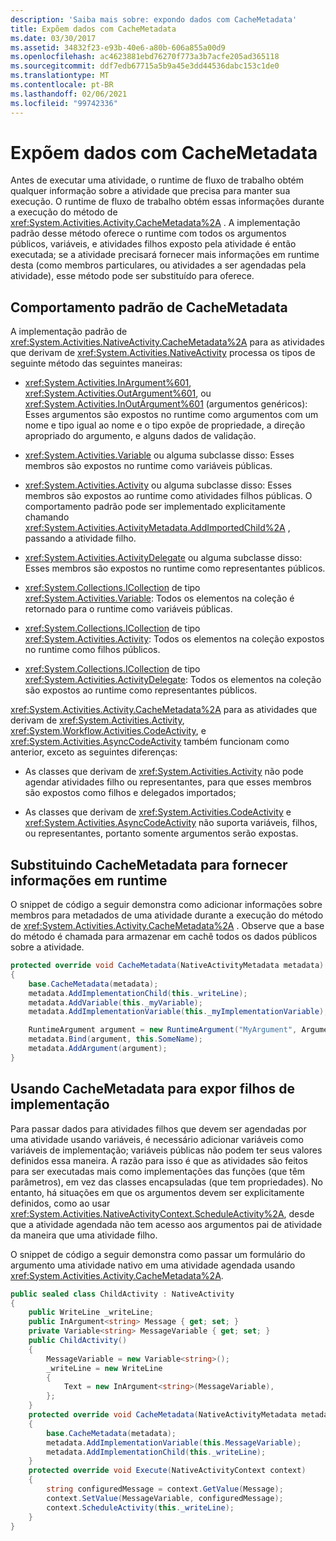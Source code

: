 ```yaml
---
description: 'Saiba mais sobre: expondo dados com CacheMetadata'
title: Expõem dados com CacheMetadata
ms.date: 03/30/2017
ms.assetid: 34832f23-e93b-40e6-a80b-606a855a00d9
ms.openlocfilehash: ac4623881ebd76270f773a3b7acfe205ad365118
ms.sourcegitcommit: ddf7edb67715a5b9a45e3dd44536dabc153c1de0
ms.translationtype: MT
ms.contentlocale: pt-BR
ms.lasthandoff: 02/06/2021
ms.locfileid: "99742336"
---
```

# <a name="exposing-data-with-cachemetadata"></a>Expõem dados com CacheMetadata

Antes de executar uma atividade, o runtime de fluxo de trabalho obtém qualquer informação sobre a atividade que precisa para manter sua execução. O runtime de fluxo de trabalho obtém essas informações durante a execução do método de <xref:System.Activities.Activity.CacheMetadata%2A> . A implementação padrão desse método oferece o runtime com todos os argumentos públicos, variáveis, e atividades filhos exposto pela atividade é então executada; se a atividade precisará fornecer mais informações em runtime desta (como membros particulares, ou atividades a ser agendadas pela atividade), esse método pode ser substituído para oferece.

## <a name="default-cachemetadata-behavior"></a>Comportamento padrão de CacheMetadata

A implementação padrão de <xref:System.Activities.NativeActivity.CacheMetadata%2A> para as atividades que derivam de <xref:System.Activities.NativeActivity> processa os tipos de seguinte método das seguintes maneiras:

- <xref:System.Activities.InArgument%601>, <xref:System.Activities.OutArgument%601>, ou <xref:System.Activities.InOutArgument%601> (argumentos genéricos): Esses argumentos são expostos no runtime como argumentos com um nome e tipo igual ao nome e o tipo expõe de propriedade, a direção apropriado do argumento, e alguns dados de validação.

- <xref:System.Activities.Variable> ou alguma subclasse disso: Esses membros são expostos no runtime como variáveis públicas.

- <xref:System.Activities.Activity> ou alguma subclasse disso: Esses membros são expostos ao runtime como atividades filhos públicas. O comportamento padrão pode ser implementado explicitamente chamando <xref:System.Activities.ActivityMetadata.AddImportedChild%2A> , passando a atividade filho.

- <xref:System.Activities.ActivityDelegate> ou alguma subclasse disso: Esses membros são expostos no runtime como representantes públicos.

- <xref:System.Collections.ICollection> de tipo <xref:System.Activities.Variable>: Todos os elementos na coleção é retornado para o runtime como variáveis públicas.

- <xref:System.Collections.ICollection> de tipo <xref:System.Activities.Activity>: Todos os elementos na coleção expostos no runtime como filhos públicos.

- <xref:System.Collections.ICollection> de tipo <xref:System.Activities.ActivityDelegate>: Todos os elementos na coleção são expostos ao runtime como representantes públicos.

<xref:System.Activities.Activity.CacheMetadata%2A> para as atividades que derivam de <xref:System.Activities.Activity>, <xref:System.Workflow.Activities.CodeActivity>, e <xref:System.Activities.AsyncCodeActivity> também funcionam como anterior, exceto as seguintes diferenças:

- As classes que derivam de <xref:System.Activities.Activity> não pode agendar atividades filho ou representantes, para que esses membros são expostos como filhos e delegados importados; 

- As classes que derivam de <xref:System.Activities.CodeActivity> e <xref:System.Activities.AsyncCodeActivity> não suporta variáveis, filhos, ou representantes, portanto somente argumentos serão expostas.

## <a name="overriding-cachemetadata-to-provide-information-to-the-runtime"></a>Substituindo CacheMetadata para fornecer informações em runtime

O snippet de código a seguir demonstra como adicionar informações sobre membros para metadados de uma atividade durante a execução do método de <xref:System.Activities.Activity.CacheMetadata%2A> . Observe que a base do método é chamada para armazenar em cachê todos os dados públicos sobre a atividade.

```csharp
protected override void CacheMetadata(NativeActivityMetadata metadata)
{
    base.CacheMetadata(metadata);
    metadata.AddImplementationChild(this._writeLine);
    metadata.AddVariable(this._myVariable);
    metadata.AddImplementationVariable(this._myImplementationVariable);

    RuntimeArgument argument = new RuntimeArgument("MyArgument", ArgumentDirection.In, typeof(SomeType));
    metadata.Bind(argument, this.SomeName);
    metadata.AddArgument(argument);
}
```

## <a name="using-cachemetadata-to-expose-implementation-children"></a>Usando CacheMetadata para expor filhos de implementação

Para passar dados para atividades filhos que devem ser agendadas por uma atividade usando variáveis, é necessário adicionar variáveis como variáveis de implementação; variáveis públicas não podem ter seus valores definidos essa maneira. A razão para isso é que as atividades são feitos para ser executadas mais como implementações das funções (que têm parâmetros), em vez das classes encapsuladas (que tem propriedades). No entanto, há situações em que os argumentos devem ser explicitamente definidos, como ao usar <xref:System.Activities.NativeActivityContext.ScheduleActivity%2A>, desde que a atividade agendada não tem acesso aos argumentos pai de atividade da maneira que uma atividade filho.

O snippet de código a seguir demonstra como passar um formulário do argumento uma atividade nativo em uma atividade agendada usando <xref:System.Activities.Activity.CacheMetadata%2A>.

```csharp
public sealed class ChildActivity : NativeActivity
{
    public WriteLine _writeLine;
    public InArgument<string> Message { get; set; }
    private Variable<string> MessageVariable { get; set; }
    public ChildActivity()
    {
        MessageVariable = new Variable<string>();
        _writeLine = new WriteLine
        {
            Text = new InArgument<string>(MessageVariable),
        };
    }
    protected override void CacheMetadata(NativeActivityMetadata metadata)
    {
        base.CacheMetadata(metadata);
        metadata.AddImplementationVariable(this.MessageVariable);
        metadata.AddImplementationChild(this._writeLine);
    }
    protected override void Execute(NativeActivityContext context)
    {
        string configuredMessage = context.GetValue(Message);
        context.SetValue(MessageVariable, configuredMessage);
        context.ScheduleActivity(this._writeLine);
    }
}
```
